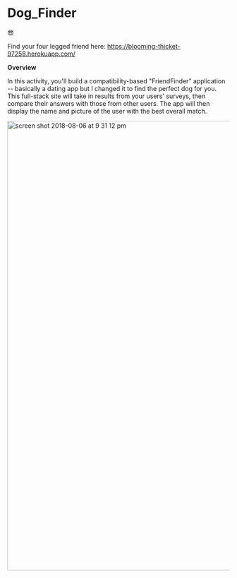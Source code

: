 # Dog_Finder
:sunglasses:

Find your four legged friend here:  https://blooming-thicket-97258.herokuapp.com/


**Overview**

In this activity, you'll build a compatibility-based "FriendFinder" application -- basically a dating app but I changed it to find the perfect dog for you. This full-stack site will take in results from your users' surveys, then compare their answers with those from other users. The app will then display the name and picture of the user with the best overall match.

<img width="1019" alt="screen shot 2018-08-06 at 9 31 12 pm" src="https://user-images.githubusercontent.com/19920193/43751110-1a5d1aec-99c1-11e8-93a6-9e4ba705fae8.png">


